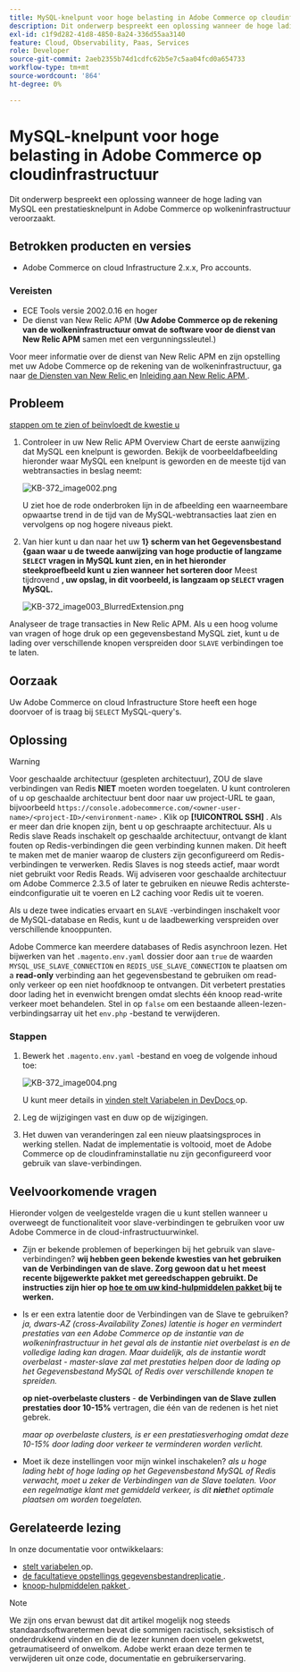 ```yaml
---
title: MySQL-knelpunt voor hoge belasting in Adobe Commerce op cloudinfrastructuur
description: Dit onderwerp bespreekt een oplossing wanneer de hoge lading van MySQL een prestatiesknelpunt in Adobe Commerce op wolkeninfrastructuur veroorzaakt.
exl-id: c1f9d282-41d8-4850-8a24-336d55aa3140
feature: Cloud, Observability, Paas, Services
role: Developer
source-git-commit: 2aeb2355b74d1cdfc62b5e7c5aa04fcd0a654733
workflow-type: tm+mt
source-wordcount: '864'
ht-degree: 0%

---
```


# MySQL-knelpunt voor hoge belasting in Adobe Commerce op cloudinfrastructuur

Dit onderwerp bespreekt een oplossing wanneer de hoge lading van MySQL een prestatiesknelpunt in Adobe Commerce op wolkeninfrastructuur veroorzaakt.

## Betrokken producten en versies

* Adobe Commerce on cloud Infrastructure 2.x.x, Pro accounts.

### Vereisten

* ECE Tools versie 2002.0.16 en hoger
* De dienst van New Relic APM (**Uw Adobe Commerce op de rekening van de wolkeninfrastructuur omvat de software voor de dienst van New Relic APM** samen met een vergunningssleutel.)

Voor meer informatie over de dienst van New Relic APM en zijn opstelling met uw Adobe Commerce op de rekening van de wolkeninfrastructuur, ga naar [ de Diensten van New Relic ](https://experienceleague.adobe.com/en/docs/commerce-cloud-service/user-guide/monitor/new-relic/new-relic-service) en [ Inleiding aan New Relic APM ](https://docs.newrelic.com/docs/apm/new-relic-apm/getting-started/introduction-apm/).

## Probleem

<u> stappen om te zien of beïnvloedt de kwestie u </u>

1. Controleer in uw New Relic APM Overview Chart de eerste aanwijzing dat MySQL een knelpunt is geworden. Bekijk de voorbeeldafbeelding hieronder waar MySQL een knelpunt is geworden en de meeste tijd van webtransacties in beslag neemt:

   ![ KB-372_image002.png ](assets/KB-372_image002.png)

   U ziet hoe de rode onderbroken lijn in de afbeelding een waarneembare opwaartse trend in de tijd van de MySQL-webtransacties laat zien en vervolgens op nog hogere niveaus piekt.
1. Van hier kunt u dan naar het uw **1&rbrace; scherm van het Gegevensbestand &lbrace;gaan waar u de tweede aanwijzing van hoge productie of langzame `SELECT` vragen in MySQL kunt zien, en in het hieronder steekproefbeeld kunt u zien wanneer het sorteren door** Meest tijdrovend **, uw opslag, in dit voorbeeld, is langzaam op `SELECT` vragen MySQL.**

   ![ KB-372_image003_BlurredExtension.png ](assets/KB-372_image003_BlurredExtension.png)

Analyseer de trage transacties in New Relic APM. Als u een hoog volume van vragen of hoge druk op een gegevensbestand MySQL ziet, kunt u de lading over verschillende knopen verspreiden door `SLAVE` verbindingen toe te laten.

## Oorzaak

Uw Adobe Commerce on cloud Infrastructure Store heeft een hoge doorvoer of is traag bij `SELECT` MySQL-query&#39;s.

## Oplossing

>[!WARNING]
>
>Voor geschaalde architectuur (gespleten architectuur), ZOU de slave verbindingen van Redis **NIET** moeten worden toegelaten. U kunt controleren of u op geschaalde architectuur bent door naar uw project-URL te gaan, bijvoorbeeld `https://console.adobecommerce.com/<owner-user-name>/<project-ID>/<environment-name>` . Klik op **[!UICONTROL SSH]** . Als er meer dan drie knopen zijn, bent u op geschraapte architectuur. Als u Redis slave Reads inschakelt op geschaalde architectuur, ontvangt de klant fouten op Redis-verbindingen die geen verbinding kunnen maken. Dit heeft te maken met de manier waarop de clusters zijn geconfigureerd om Redis-verbindingen te verwerken. Redis Slaves is nog steeds actief, maar wordt niet gebruikt voor Redis Reads. Wij adviseren voor geschaalde architectuur om Adobe Commerce 2.3.5 of later te gebruiken en nieuwe Redis achterste-eindconfiguratie uit te voeren en L2 caching voor Redis uit te voeren.

Als u deze twee indicaties ervaart en `SLAVE` -verbindingen inschakelt voor de MySQL-database en Redis, kunt u de laadbewerking verspreiden over verschillende knooppunten.

Adobe Commerce kan meerdere databases of Redis asynchroon lezen. Het bijwerken van het `.magento.env.yaml` dossier door aan `true` de waarden `MYSQL_USE_SLAVE_CONNECTION` en `REDIS_USE_SLAVE_CONNECTION` te plaatsen om a **read-only** verbinding aan het gegevensbestand te gebruiken om read-only verkeer op een niet hoofdknoop te ontvangen. Dit verbetert prestaties door lading het in evenwicht brengen omdat slechts één knoop read-write verkeer moet behandelen. Stel in op `false` om een bestaande alleen-lezen-verbindingsarray uit het `env.php` -bestand te verwijderen.

### Stappen

1. Bewerk het `.magento.env.yaml` -bestand en voeg de volgende inhoud toe:

   ![ KB-372_image004.png ](assets/KB-372_image004.png)

   U kunt meer details in [ vinden stelt Variabelen in DevDocs ](https://experienceleague.adobe.com/en/docs/commerce-cloud-service/user-guide/configure/env/stage/variables-deploy#mysql_use_slave_connection) op.

1. Leg de wijzigingen vast en duw op de wijzigingen.
1. Het duwen van veranderingen zal een nieuw plaatsingsproces in werking stellen. Nadat de implementatie is voltooid, moet de Adobe Commerce op de cloudinframinstallatie nu zijn geconfigureerd voor gebruik van slave-verbindingen.

## Veelvoorkomende vragen

Hieronder volgen de veelgestelde vragen die u kunt stellen wanneer u overweegt de functionaliteit voor slave-verbindingen te gebruiken voor uw Adobe Commerce in de cloud-infrastructuurwinkel.

* Zijn er bekende problemen of beperkingen bij het gebruik van slave-verbindingen? **wij hebben geen bekende kwesties van het gebruiken van de Verbindingen van de slave. Zorg gewoon dat u het meest recente bijgewerkte pakket met gereedschappen gebruikt. De instructies zijn hier op [ hoe te om uw kind-hulpmiddelen pakket ](https://experienceleague.adobe.com/en/docs/commerce-cloud-service/user-guide/dev-tools/ece-tools/update-package) bij te werken.**
* Is er een extra latentie door de Verbindingen van de Slave te gebruiken? *ja, dwars-AZ (cross-Availability Zones) latentie is hoger en vermindert prestaties van een Adobe Commerce op de instantie van de wolkeninfrastructuur in het geval als de instantie niet overbelast is en de volledige lading kan dragen. Maar duidelijk, als de instantie wordt overbelast - master-slave zal met prestaties helpen door de lading op het Gegevensbestand MySQL of Redis over verschillende knopen te spreiden.*

  **op niet-overbelaste clusters** - **de Verbindingen van de Slave zullen prestaties door 10-15%** vertragen, die één van de redenen is het niet gebrek.

  *maar op overbelaste clusters, is er een prestatiesverhoging omdat deze 10-15% door lading door verkeer te verminderen worden verlicht.*
* Moet ik deze instellingen voor mijn winkel inschakelen? *als u hoge lading hebt of hoge lading op het Gegevensbestand MySQL of Redis verwacht, moet u zeker de Verbindingen van de Slave toelaten. Voor een regelmatige klant met gemiddeld verkeer, is dit **niet**&#x200B;het optimale plaatsen om worden toegelaten.*

## Gerelateerde lezing

In onze documentatie voor ontwikkelaars:

* [ stelt variabelen ](https://experienceleague.adobe.com/en/docs/commerce-cloud-service/user-guide/configure/env/stage/variables-deploy) op.
* [ de facultatieve opstellings gegevensbestandreplicatie ](https://experienceleague.adobe.com/en/docs/commerce-operations/configuration-guide/storage/split-db/multi-master-replication).
* [ knoop-hulpmiddelen pakket ](https://experienceleague.adobe.com/en/docs/commerce-cloud-service/user-guide/dev-tools/ece-tools/package-overview).

>[!NOTE]
>
>We zijn ons ervan bewust dat dit artikel mogelijk nog steeds standaardsoftwaretermen bevat die sommigen racistisch, seksistisch of onderdrukkend vinden en die de lezer kunnen doen voelen gekwetst, getraumatiseerd of onwelkom. Adobe werkt eraan deze termen te verwijderen uit onze code, documentatie en gebruikerservaring.
